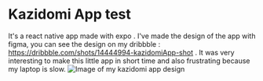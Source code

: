 # Kazidomi App test
It's a react native app made with expo .
I've made the design of the app with figma, you can see the design on my dribbble : https://dribbble.com/shots/14444994-kazidomiApp-shot .
It was very interesting to make this little app in short time and also frustrating because my laptop is slow.
![Image of my kazidomi app design](https://cdn.dribbble.com/users/4422834/screenshots/14444994/media/4753cbc23dc4af39d7292fdefd40318b.png)
